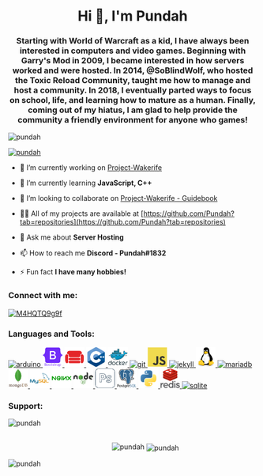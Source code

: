 <h1 align="center">Hi 👋, I'm Pundah</h1>
<h3 align="center">Starting with World of Warcraft as a kid, I have always been interested in computers and video games. Beginning with Garry's Mod in 2009, I became interested in how servers worked and were hosted. In 2014, @SoBlindWolf, who hosted the Toxic Reload Community, taught me how to manage and host a community. In 2018, I eventually parted ways to focus on school, life, and learning how to mature as a human. Finally, coming out of my hiatus, I am glad to help provide the community a friendly environment for anyone who games!</h3>

<p align="left"> <img src="https://komarev.com/ghpvc/?username=pundah&label=Profile%20views&color=0e75b6&style=flat" alt="pundah" /> </p>

<p align="left"> <a href="https://github.com/ryo-ma/github-profile-trophy"><img src="https://github-profile-trophy.vercel.app/?username=pundah" alt="pundah" /></a> </p>

- 🔭 I’m currently working on [Project-Wakerife](https://github.com/Pundah/Project-Wakerife)

- 🌱 I’m currently learning **JavaScript, C++**

- 👯 I’m looking to collaborate on [Project-Wakerife - Guidebook](https://github.com/Pundah/Wakerife-Guidebook)

- 👨‍💻 All of my projects are available at [https://github.com/Pundah?tab=repositories](https://github.com/Pundah?tab=repositories)

- 💬 Ask me about **Server Hosting**

- 📫 How to reach me **Discord - Pundah#1832**

- ⚡ Fun fact **I have many hobbies!**

<h3 align="left">Connect with me:</h3>
<p align="left">
<a href="https://discord.gg/M4HQTQ9g9f" target="blank"><img align="center" src="https://raw.githubusercontent.com/rahuldkjain/github-profile-readme-generator/master/src/images/icons/Social/discord.svg" alt="M4HQTQ9g9f" height="30" width="40" /></a>
</p>

<h3 align="left">Languages and Tools:</h3>
<p align="left"> <a href="https://www.arduino.cc/" target="_blank" rel="noreferrer"> <img src="https://cdn.worldvectorlogo.com/logos/arduino-1.svg" alt="arduino" width="40" height="40"/> </a> <a href="https://getbootstrap.com" target="_blank" rel="noreferrer"> <img src="https://raw.githubusercontent.com/devicons/devicon/master/icons/bootstrap/bootstrap-plain-wordmark.svg" alt="bootstrap" width="40" height="40"/> </a> <a href="https://couchdb.apache.org/" target="_blank" rel="noreferrer"> <img src="https://raw.githubusercontent.com/devicons/devicon/0d6c64dbbf311879f7d563bfc3ccf559f9ed111c/icons/couchdb/couchdb-original.svg" alt="couchdb" width="40" height="40"/> </a> <a href="https://www.w3schools.com/cpp/" target="_blank" rel="noreferrer"> <img src="https://raw.githubusercontent.com/devicons/devicon/master/icons/cplusplus/cplusplus-original.svg" alt="cplusplus" width="40" height="40"/> </a> <a href="https://www.docker.com/" target="_blank" rel="noreferrer"> <img src="https://raw.githubusercontent.com/devicons/devicon/master/icons/docker/docker-original-wordmark.svg" alt="docker" width="40" height="40"/> </a> <a href="https://git-scm.com/" target="_blank" rel="noreferrer"> <img src="https://www.vectorlogo.zone/logos/git-scm/git-scm-icon.svg" alt="git" width="40" height="40"/> </a> <a href="https://developer.mozilla.org/en-US/docs/Web/JavaScript" target="_blank" rel="noreferrer"> <img src="https://raw.githubusercontent.com/devicons/devicon/master/icons/javascript/javascript-original.svg" alt="javascript" width="40" height="40"/> </a> <a href="https://jekyllrb.com/" target="_blank" rel="noreferrer"> <img src="https://www.vectorlogo.zone/logos/jekyllrb/jekyllrb-icon.svg" alt="jekyll" width="40" height="40"/> </a> <a href="https://www.linux.org/" target="_blank" rel="noreferrer"> <img src="https://raw.githubusercontent.com/devicons/devicon/master/icons/linux/linux-original.svg" alt="linux" width="40" height="40"/> </a> <a href="https://mariadb.org/" target="_blank" rel="noreferrer"> <img src="https://www.vectorlogo.zone/logos/mariadb/mariadb-icon.svg" alt="mariadb" width="40" height="40"/> </a> <a href="https://www.mongodb.com/" target="_blank" rel="noreferrer"> <img src="https://raw.githubusercontent.com/devicons/devicon/master/icons/mongodb/mongodb-original-wordmark.svg" alt="mongodb" width="40" height="40"/> </a> <a href="https://www.mysql.com/" target="_blank" rel="noreferrer"> <img src="https://raw.githubusercontent.com/devicons/devicon/master/icons/mysql/mysql-original-wordmark.svg" alt="mysql" width="40" height="40"/> </a> <a href="https://www.nginx.com" target="_blank" rel="noreferrer"> <img src="https://raw.githubusercontent.com/devicons/devicon/master/icons/nginx/nginx-original.svg" alt="nginx" width="40" height="40"/> </a> <a href="https://nodejs.org" target="_blank" rel="noreferrer"> <img src="https://raw.githubusercontent.com/devicons/devicon/master/icons/nodejs/nodejs-original-wordmark.svg" alt="nodejs" width="40" height="40"/> </a> <a href="https://www.photoshop.com/en" target="_blank" rel="noreferrer"> <img src="https://raw.githubusercontent.com/devicons/devicon/master/icons/photoshop/photoshop-line.svg" alt="photoshop" width="40" height="40"/> </a> <a href="https://www.postgresql.org" target="_blank" rel="noreferrer"> <img src="https://raw.githubusercontent.com/devicons/devicon/master/icons/postgresql/postgresql-original-wordmark.svg" alt="postgresql" width="40" height="40"/> </a> <a href="https://www.python.org" target="_blank" rel="noreferrer"> <img src="https://raw.githubusercontent.com/devicons/devicon/master/icons/python/python-original.svg" alt="python" width="40" height="40"/> </a> <a href="https://redis.io" target="_blank" rel="noreferrer"> <img src="https://raw.githubusercontent.com/devicons/devicon/master/icons/redis/redis-original-wordmark.svg" alt="redis" width="40" height="40"/> </a> <a href="https://www.sqlite.org/" target="_blank" rel="noreferrer"> <img src="https://www.vectorlogo.zone/logos/sqlite/sqlite-icon.svg" alt="sqlite" width="40" height="40"/> </a> </p>

<h3 align="left">Support:</h3>
<p><a href="https://ko-fi.com/pundah"> <img align="left" src="https://cdn.ko-fi.com/cdn/kofi3.png?v=3" height="50" width="210" alt="pundah" /></a></p><br><br>

<p><img align="left" src="https://github-readme-stats.vercel.app/api/top-langs?username=pundah&show_icons=true&locale=en&layout=compact" alt="pundah" /></p>

<p>&nbsp;<img align="center" src="https://github-readme-stats.vercel.app/api?username=pundah&show_icons=true&locale=en" alt="pundah" /></p>

<p><img align="center" src="https://github-readme-streak-stats.herokuapp.com/?user=pundah&" alt="pundah" /></p>
